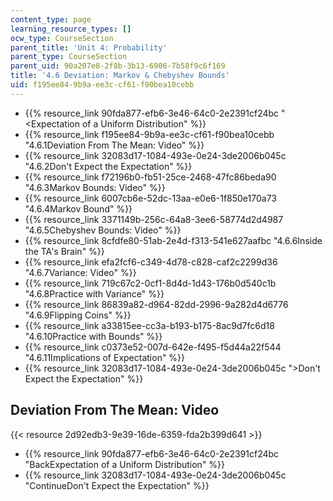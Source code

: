 ```yaml
---
content_type: page
learning_resource_types: []
ocw_type: CourseSection
parent_title: 'Unit 4: Probability'
parent_type: CourseSection
parent_uid: 90a207e8-2f8b-3b13-6906-7b58f9c6f169
title: '4.6 Deviation: Markov & Chebyshev Bounds'
uid: f195ee84-9b9a-ee3c-cf61-f90bea10cebb
---
```


*   {{% resource_link 90fda877-efb6-3e46-64c0-2e2391cf24bc "\<Expectation of a Uniform Distribution" %}}
*   {{% resource_link f195ee84-9b9a-ee3c-cf61-f90bea10cebb "4.6.1Deviation From The Mean: Video" %}}
*   {{% resource_link 32083d17-1084-493e-0e24-3de2006b045c "4.6.2Don't Expect the Expectation" %}}
*   {{% resource_link f72196b0-fb51-25ce-2468-47fc86beda90 "4.6.3Markov Bounds: Video" %}}
*   {{% resource_link 6007cb6e-52dc-13aa-e0e6-1f850e170a73 "4.6.4Markov Bound" %}}
*   {{% resource_link 3371149b-256c-64a8-3ee6-58774d2d4987 "4.6.5Chebyshev Bounds: Video" %}}
*   {{% resource_link 8cfdfe80-51ab-2e4d-f313-541e627aafbc "4.6.6Inside the TA's Brain" %}}
*   {{% resource_link efa2fcf6-c349-4d78-c828-caf2c2299d36 "4.6.7Variance: Video" %}}
*   {{% resource_link 719c67c2-0cf1-8d4d-1d43-176b0d540c1b "4.6.8Practice with Variance" %}}
*   {{% resource_link 86839a82-d964-82dd-2996-9a282d4d6776 "4.6.9Flipping Coins" %}}
*   {{% resource_link a33815ee-cc3a-b193-b175-8ac9d7fc6d18 "4.6.10Practice with Bounds" %}}
*   {{% resource_link c0373e52-007d-642e-f495-f5d44a22f544 "4.6.11Implications of Expectation" %}}
*   {{% resource_link 32083d17-1084-493e-0e24-3de2006b045c "\>Don't Expect the Expectation" %}}

Deviation From The Mean: Video
------------------------------

{{< resource 2d92edb3-9e39-16de-6359-fda2b399d641 >}}

*   {{% resource_link 90fda877-efb6-3e46-64c0-2e2391cf24bc "BackExpectation of a Uniform Distribution" %}}
*   {{% resource_link 32083d17-1084-493e-0e24-3de2006b045c "ContinueDon't Expect the Expectation" %}}